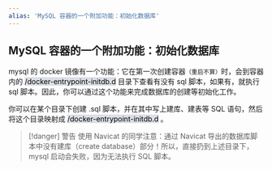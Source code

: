 ```yaml
---
alias: 'MySQL 容器的一个附加功能：初始化数据库'
---
```


## MySQL 容器的一个附加功能：初始化数据库

mysql 的 docker 镜像有一个功能：它在第一次创建容器<small>（重启不算）</small>时，会到容器内的 <mark style="background: #CACFD9A6;">/docker-entrypoint-initdb.d</mark> 目录下查看有没有 sql 脚本，如果有，就执行 sql 脚本。因此，你可以通过这个功能来完成数据库的创建等初始化工作。

你可以在某个目录下创建 .sql 脚本，并在其中写上建库、建表等 SQL 语句，然后将这个目录映射成 <mark style="background: #CACFD9A6;">/docker-entrypoint-initdb.d</mark> 。

> [!danger] 警告
> 使用 Navicat 的同学注意：通过 Navicat 导出的数据库脚本中没有建库（create database）部分！所以，直接扔到上述目录下，mysql 启动会失败，因为无法执行 SQL 脚本。


